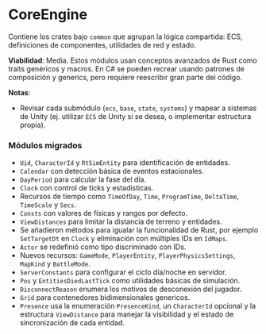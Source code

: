 # CoreEngine

Contiene los crates bajo `common` que agrupan la lógica compartida: ECS, definiciones de componentes, utilidades de red y estado.

**Viabilidad**: Media. Estos módulos usan conceptos avanzados de Rust como traits genéricos y macros. En C# se pueden recrear usando patrones de composición y generics, pero requiere reescribir gran parte del código.

**Notas**:
- Revisar cada submódulo (`ecs`, `base`, `state`, `systems`) y mapear a sistemas de Unity (ej. utilizar `ECS` de Unity si se desea, o implementar estructura propia).

### Módulos migrados
- `Uid`, `CharacterId` y `RtSimEntity` para identificación de entidades.
- `Calendar` con detección básica de eventos estacionales.
- `DayPeriod` para calcular la fase del día.
- `Clock` con control de ticks y estadísticas.
- Recursos de tiempo como `TimeOfDay`, `Time`, `ProgramTime`, `DeltaTime`, `TimeScale` y `Secs`.
- `Consts` con valores de físicas y rangos por defecto.
- `ViewDistances` para limitar la distancia de terreno y entidades.
- Se añadieron métodos para igualar la funcionalidad de Rust, por ejemplo `SetTargetDt` en `Clock` y eliminación con múltiples IDs en `IdMaps`.
- `Actor` se redefinió como tipo discriminado con IDs.
- Nuevos recursos: `GameMode`, `PlayerEntity`, `PlayerPhysicsSettings`, `MapKind` y `BattleMode`.
- `ServerConstants` para configurar el ciclo día/noche en servidor.
- `Pos` y `EntitiesDiedLastTick` como utilidades básicas de simulación.
- `DisconnectReason` enumera los motivos de desconexión del jugador.
- `Grid` para contenedores bidimensionales genericos.
- `Presence` usa la enumeración `PresenceKind`, un `CharacterId` opcional y la estructura `ViewDistance` para manejar la visibilidad y el estado de sincronización de cada entidad.
